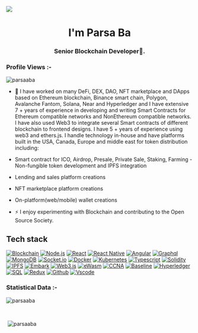 </div>
<img src="https://readme-typing-svg.herokuapp.com?size=50&center=true&vCenter=true&width=800&height=100&lines=Hello+World+%F0%9F%91%8B;Bonjour+tout+le+monde+%F0%9F%91%8B;Hallo+Welt%F0%9F%91%8B;Hello+World%F0%9F%91%8B"></div>
<h1 align="center">I'm Parsa Ba</h1>
<h3 align="center">Senior Blockchain Developer🌟.</h3>
<p align="right"> <h3>Profile Views :-</h3> <img src="https://komarev.com/ghpvc/?username=parsaaba&label=Profile%20views&color=0e75b6&style=flat"
    alt="parsaaba" /> 
  </p>


- 🌱 I have worked on many DeFi, DEX, DAO, NFT marketplace and DApps based on Ethereum blockchain, Binance smart chain, Polygon, Avalanche Fantom, Solana, Near and Hyperledger and I have extensive 7 + years of experience in developing and writing Smart Contracts for Ethereum compatible networks and NonEthereum compatible networks.
I have also used Web3 to integrate several Smart contracts of different blockchain to frontend designs. I have 5 + years of experience using web3 and ethers.js.
I handle technology in-house and have platforms built in the USA, Canada, Europe and middle east for token distribution including:
- Smart contract for ICO, Airdrop, Presale, Private Sale, Staking, Farming - Non-fungible token development and IPFS integration
- Lending and sales platform creations
- NFT marketplace platform creations
- On-platform(web/mobile) wallet creations

- ⚡ I enjoy experimenting with Blockchain and contributing to the Open Source Society.


## Tech stack
[![Blockchain](https://img.shields.io/badge/-Blockchain-black?style=for-the-badge&logo=bitcoin&logoColor=white)]()
[![Node.js](https://img.shields.io/badge/-Node.js-339933?style=for-the-badge&logo=Node.js&logoColor=white)]()
[![React](https://img.shields.io/badge/-React-black?style=for-the-badge&logo=react&logoColor=blue)]()
[![React Native](https://img.shields.io/badge/-React_Native-blue?style=for-the-badge&logo=react&logoColor=white)]()
[![Angular](https://img.shields.io/badge/-Angular-d2082d?style=for-the-badge&logo=angular&logoColor=white)]()
[![Graphql](https://img.shields.io/badge/-Graph_QL-ff1493?style=for-the-badge&logo=graphql&logoColor=white)]()
[![MongoDB](https://img.shields.io/badge/-MongoDB-darkgreen?style=for-the-badge&logo=mongodb&logoColor=white)]()
[![Socket.io](https://img.shields.io/badge/-Socket.io-black?style=for-the-badge&logo=socket.io&logoColor=white)]()
[![Docker](https://img.shields.io/badge/-Docker-2496ed?style=for-the-badge&logo=docker&logoColor=white)]()
[![Kubernetes](https://img.shields.io/badge/-Kubernetes-326ce5?style=for-the-badge&logo=kubernetes&logoColor=white)]()
[![Typescript](https://img.shields.io/badge/-Typescript-007acc?style=for-the-badge&logo=typescript&logoColor=white)]()
[![Solidity](https://img.shields.io/badge/-Solidity-3c3c3d?style=for-the-badge&logo=ethereum&logoColor=white)]()
[![IPFS](https://img.shields.io/badge/-IPFS-23bbad?style=for-the-badge&logo=ipfs&logoColor=white)]()
[![Embark](https://img.shields.io/badge/-Embark-blue?style=for-the-badge&logo=skyliner&logoColor=white)]()
[![Web3.js](https://img.shields.io/badge/-Web3.js-black?style=for-the-badge&logo=javascript&logoColor=)]()
[![eWasm](https://img.shields.io/badge/-ewasm-654ff0?style=for-the-badge&logo=webassembly&logoColor=white)]()
[![CCNA](https://img.shields.io/badge/-CCNA-1ba0d7?style=for-the-badge&logo=cisco&logoColor=white)]()
[![Baseline](https://img.shields.io/badge/-Baseline-orange?style=for-the-badge&logo=buffer&logoColor=white)]()
[![Hyperledger](https://img.shields.io/badge/-Hyperledger-7d00ff?style=for-the-badge&logo=linux-foundation&logoColor=white)]()
[![SQL](https://img.shields.io/badge/-SQL-d2082d?style=for-the-badge&logo=mysql&logoColor=white)]()
[![Redux](https://img.shields.io/badge/-Redux-764abc?style=for-the-badge&logo=redux&logoColor=white)]()
[![Github](https://img.shields.io/badge/-GitHub-black?style=for-the-badge&logo=github&logoColor=white)]()
[![Vscode](https://img.shields.io/badge/-VSCode-007acc?style=for-the-badge&logo=visual-studio-code&logoColor=white)]()



<h3>Statistical Data :-</h3>
<p><img align="center"
    src="https://github-readme-stats.vercel.app/api/top-langs?username=parsaaba&show_icons=true&locale=en&bg_color=0d1117&text_color=ffffff&layout=compact"
    alt="parsaaba" 
    bg_color=#808080/></p>


<br>

<p>&nbsp;<img align="center" src="https://github-readme-stats.vercel.app/api?username=parsaaba&show_icons=true&locale=en&bg_color=0d1117&text_color=ffffff&repo=convoychat"
    alt="parsaaba" /></p>


<!-- <br>
<h3>Trophies :-</h3>
<p align="left"> <a href="https://github.com/ryo-ma/github-profile-trophy"><img
      src="https://github-profile-trophy.vercel.app/?username=parsaaba&bg_color=0d1117&text_color=ffffff" alt="parsaaba" /></a> </p> -->
      
<p align="left"> <a href="https://twitter.com/" target="blank"><img
      src="https://img.shields.io/twitter/follow/?logo=twitter&style=for-the-badge" alt="" /></a> </p>
